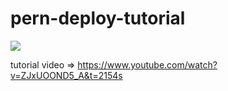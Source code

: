 # pern-deploy-tutorial

<img src="https://i.ytimg.com/vi/ZJxUOOND5_A/maxresdefault.jpg" />

tutorial video => https://www.youtube.com/watch?v=ZJxUOOND5_A&t=2154s
